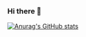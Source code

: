 ### Hi there 👋

[![Anurag's GitHub stats](https://github-readme-stats.vercel.app/api?username=CatSheiles&theme=synthwave)](https://github.com/anuraghazra/github-readme-stats)


<!--
**CatSheiles/CatSheiles** is a ✨ _special_ ✨ repository because its `README.md` (this file) appears on your GitHub profile.

Here are some ideas to get you started:

- 🔭 I’m currently working on ...
- 🌱 I’m currently learning ...
- 👯 I’m looking to collaborate on ...
- 🤔 I’m looking for help with ...
- 💬 Ask me about ...
- 📫 How to reach me: ...
- 😄 Pronouns: ...
- ⚡ Fun fact: ...
-->
